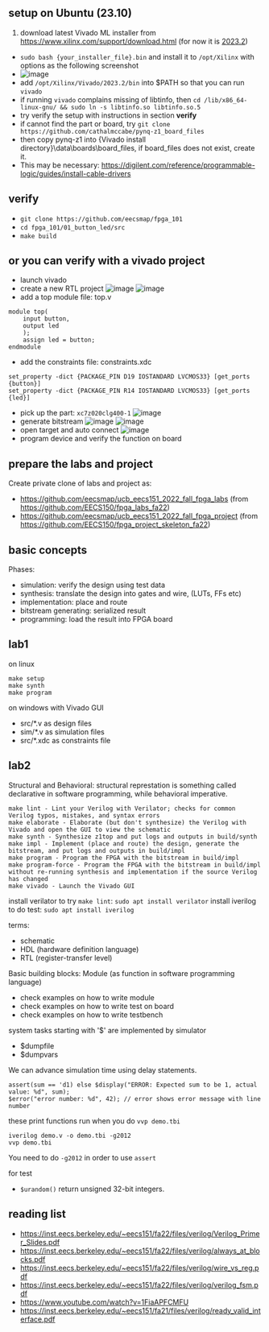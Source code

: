 ## setup on Ubuntu (23.10)
1. download latest Vivado ML installer from https://www.xilinx.com/support/download.html (for now it is [2023.2](https://www.xilinx.com/member/forms/download/xef.html?filename=FPGAs_AdaptiveSoCs_Unified_2023.2_1013_2256_Lin64.bin))
* `sudo bash {your_installer_file}.bin` and install it to `/opt/Xilinx` with options as the following screenshot
* ![image](https://github.com/eecsmap/logs/assets/71915887/d7d2e6e7-ab4b-4a32-9c49-7cabf5c1ecc6)
* add `/opt/Xilinx/Vivado/2023.2/bin` into $PATH so that you can run `vivado`
* if running `vivado` complains missing of libtinfo, then `cd /lib/x86_64-linux-gnu/ && sudo ln -s libtinfo.so libtinfo.so.5`
* try verify the setup with instructions in section **verify**
* if cannot find the part or board, try `git clone https://github.com/cathalmccabe/pynq-z1_board_files`
* then copy pynq-z1 into {Vivado install directory}\data\boards\board_files, if board_files does not exist, create it.
* This may be necessary: https://digilent.com/reference/programmable-logic/guides/install-cable-drivers

## verify
* `git clone https://github.com/eecsmap/fpga_101`
* `cd fpga_101/01_button_led/src`
* `make build`

## or you can verify with a vivado project
* launch vivado
* create a new RTL project
![image](https://github.com/eecsmap/logs/assets/71915887/03205fc5-b504-46a7-aa59-5d30cd970d5a)
![image](https://github.com/eecsmap/logs/assets/71915887/56abc386-6b70-4cff-9aef-1cc30de233dc)
* add a top module file: top.v
```
module top(
    input button,
    output led
    );
    assign led = button;
endmodule
```
* add the constraints file: constraints.xdc
```
set_property -dict {PACKAGE_PIN D19 IOSTANDARD LVCMOS33} [get_ports {button}]
set_property -dict {PACKAGE_PIN R14 IOSTANDARD LVCMOS33} [get_ports {led}]
```
* pick up the part: `xc7z020clg400-1`
![image](https://github.com/eecsmap/logs/assets/71915887/bed249fe-8cc5-46bc-9eda-a962be52d4ff)
* generate bitstream
![image](https://github.com/eecsmap/logs/assets/71915887/cb302f88-25c8-4c3a-aad3-07c6051a8508)
![image](https://github.com/eecsmap/logs/assets/71915887/41eb1a14-d705-4c53-86f6-d5e43663c3dc)
* open target and auto connect
![image](https://github.com/eecsmap/logs/assets/71915887/36c7ea75-e592-4364-9382-e366a01aab7d)
* program device and verify the function on board

## prepare the labs and project
Create private clone of labs and project as:
* https://github.com/eecsmap/ucb_eecs151_2022_fall_fpga_labs (from https://github.com/EECS150/fpga_labs_fa22)
* https://github.com/eecsmap/ucb_eecs151_2022_fall_fpga_project (from https://github.com/EECS150/fpga_project_skeleton_fa22)

## basic concepts
Phases:
* simulation: verify the design using test data
* synthesis: translate the design into gates and wire, (LUTs, FFs etc)
* implementation: place and route
* bitstream generating: serialized result
* programming: load the result into FPGA board

## lab1
on linux
```
make setup
make synth
make program
```

on windows with Vivado GUI
* src/*.v as design files
* sim/*.v as simulation files
* src/*.xdc as constraints file

## lab2
Structural and Behavioral: structural represtation is something called declarative in software programming, while behavioral imperative.

```
make lint - Lint your Verilog with Verilator; checks for common Verilog typos, mistakes, and syntax errors
make elaborate - Elaborate (but don't synthesize) the Verilog with Vivado and open the GUI to view the schematic
make synth - Synthesize z1top and put logs and outputs in build/synth
make impl - Implement (place and route) the design, generate the bitstream, and put logs and outputs in build/impl
make program - Program the FPGA with the bitstream in build/impl
make program-force - Program the FPGA with the bitstream in build/impl without re-running synthesis and implementation if the source Verilog has changed
make vivado - Launch the Vivado GUI
```
install verilator to try `make lint`: `sudo apt install verilator`
install iverilog to do test: `sudo apt install iverilog`

terms:
* schematic
* HDL (hardware definition language)
* RTL (register-transfer level)

Basic building blocks: Module (as function in software programming language)

* check examples on how to write module
* check examples on how to write test on board
* check examples on how to write testbench

system tasks starting with '$' are implemented by simulator
* $dumpfile
* $dumpvars

We can advance simulation time using delay statements.

```
assert(sum == 'd1) else $display("ERROR: Expected sum to be 1, actual value: %d", sum);
$error("error number: %d", 42); // error shows error message with line number
```
these print functions run when you do `vvp demo.tbi`
```
iverilog demo.v -o demo.tbi -g2012
vvp demo.tbi
```
You need to do `-g2012` in order to use `assert`

for test
* `$urandom()` return unsigned 32-bit integers.

## reading list
* https://inst.eecs.berkeley.edu/~eecs151/fa22/files/verilog/Verilog_Primer_Slides.pdf
* https://inst.eecs.berkeley.edu/~eecs151/fa22/files/verilog/always_at_blocks.pdf
* https://inst.eecs.berkeley.edu/~eecs151/fa22/files/verilog/wire_vs_reg.pdf
* https://inst.eecs.berkeley.edu/~eecs151/fa22/files/verilog/verilog_fsm.pdf
* https://www.youtube.com/watch?v=1FiaAPFCMFU
* https://inst.eecs.berkeley.edu/~eecs151/fa21/files/verilog/ready_valid_interface.pdf

